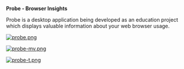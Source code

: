 **Probe - Browser Insights**

Probe is a desktop application being developed as an education project which displays valuable information about your web browser usage.


[![probe.png](https://i.postimg.cc/Y9ZtRcDp/probe.png)](https://postimg.cc/Y9ZtRcDp/probe.png)

[![probe-mv.png](https://i.postimg.cc/fWSzLLkk/probe-mv.png)](https://postimg.cc/fWSzLLkk/probe-mv.png)

[![probe-t.png](https://i.postimg.cc/fT4w0N0C/probe-t.png)](https://postimg.cc/fT4w0N0C/probe-t.png)
